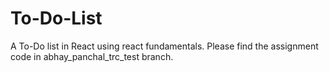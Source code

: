 # To-Do-List
A To-Do list in React using react fundamentals.
Please find the assignment code in abhay_panchal_trc_test branch.
